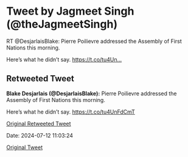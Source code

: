 # Tweet by Jagmeet Singh (@theJagmeetSingh)

RT @DesjarlaisBlake: Pierre Poilievre addressed the Assembly of First Nations this morning. 

Here’s what he didn’t say. https://t.co/tu4Un…

## Retweeted Tweet

**Blake Desjarlais (@DesjarlaisBlake):** Pierre Poilievre addressed the Assembly of First Nations this morning. 

Here’s what he didn’t say. https://t.co/tu4UnFdCmT

[Original Retweeted Tweet](https://x.com/DesjarlaisBlake/status/1811525261902663767)

Date: 2024-07-12 11:03:24

[Original Tweet](https://x.com/theJagmeetSingh/status/1811717994613006609)

